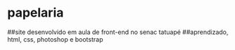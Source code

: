 # papelaria
##site desenvolvido em aula de front-end no senac tatuapé
##aprendizado, html, css, photoshop e bootstrap
